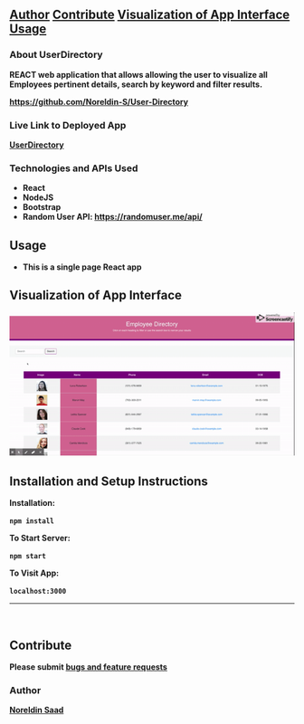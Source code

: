 [Author](#author)
<b />
[Contribute](#contribute)
<b />
[Visualization of App Interface](#visualization-of-app-interface)
<b />
[Usage](#usage)
---

### About UserDirectory

REACT web application that allows allowing the user to visualize all Employees pertinent details, search by keyword and filter results.

https://github.com/Noreldin-S/User-Directory

### Live Link to Deployed App

[UserDirectory](https://emplodir.herokuapp.com/)

### Technologies and APIs Used

- React
- NodeJS
- Bootstrap
- Random User API: https://randomuser.me/api/

## Usage

- This is a single page React app

## Visualization of App Interface

![NightIn visualization](./public/React-App.gif)

## Installation and Setup Instructions

Installation:

`npm install`  

To Start Server:

`npm start`  

To Visit App:

`localhost:3000`  

---
​

## Contribute

Please submit [bugs and feature requests](https://github.com/Noreldin-S/User-Directory/issues/)



### Author

[Noreldin Saad](https://github.com/Noreldin-S/)

